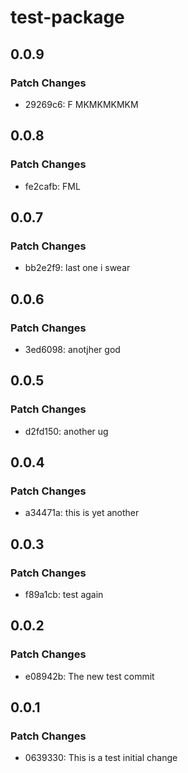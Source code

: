 # test-package

## 0.0.9

### Patch Changes

-   29269c6: F MKMKMKMKM

## 0.0.8

### Patch Changes

-   fe2cafb: FML

## 0.0.7

### Patch Changes

-   bb2e2f9: last one i swear

## 0.0.6

### Patch Changes

-   3ed6098: anotjher god

## 0.0.5

### Patch Changes

-   d2fd150: another ug

## 0.0.4

### Patch Changes

-   a34471a: this is yet another

## 0.0.3

### Patch Changes

-   f89a1cb: test again

## 0.0.2

### Patch Changes

-   e08942b: The new test commit

## 0.0.1

### Patch Changes

-   0639330: This is a test initial change
